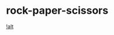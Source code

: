 # rock-paper-scissors

[!alt](https://videoapi-muybridge.vimeocdn.com/animated-thumbnails/image/116e35f3-5aa5-47b1-84c6-86dc64b155b8.gif?ClientID=vimeo-core-prod&Date=1664232343&Signature=296c3038f283fb25e777000eb983c821ca012f28)
